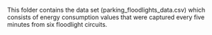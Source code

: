 This folder contains the data set (parking_floodlights_data.csv) which consists of energy consumption values that were captured every five minutes from six floodlight circuits. 